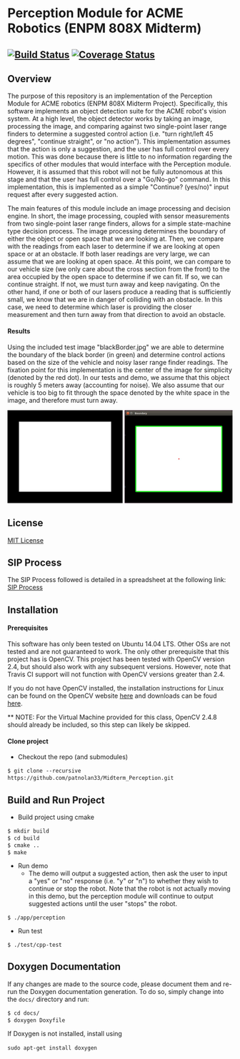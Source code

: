 # Perception Module for ACME Robotics (ENPM 808X Midterm)
[![Build Status](https://travis-ci.org/patnolan33/Midterm_Perception.svg?branch=master)](https://travis-ci.org/patnolan33/Midterm_Perception)
[![Coverage Status](https://coveralls.io/repos/github/patnolan33/Midterm_Perception/badge.svg?branch=master)](https://coveralls.io/github/patnolan33/Midterm_Perception?branch=master)
---

## Overview

The purpose of this repository is an implementation of the Perception Module for ACME robotics (ENPM 808X Midterm Project). Specifically, this software implements an object detection suite for the ACME robot's vision system. At a high level, the object detector works by taking an image, processing the image, and comparing against two single-point laser range finders to determine a suggested control action (i.e. "turn right/left 45 degrees", "continue straight", or "no action"). This implementation assumes that the action is only a suggestion, and the user has full control over every motion. This was done because there is little to no information regarding the specifics of other modules that would interface with the Perception module. However, it is assumed that this robot will not be fully autonomous at this stage and that the user has full control over a "Go/No-go" command. In this implementation, this is implemented as a simple "Continue? (yes/no)" input request after every suggested action.

The main features of this module include an image processing and decision engine. In short, the image processing, coupled with sensor measurements from two single-point laser range finders, allows for a simple state-machine type decision process. The image processing determines the boundary of either the object or open space that we are looking at. Then, we compare with the readings from each laser to determine if we are looking at open space or at an obstacle. If both laser readings are very large, we can assume that we are looking at open space. At this point, we can compare to our vehicle size (we only care about the cross section from the front) to the area occupied by the open space to determine if we can fit. If so, we can continue straight. If not, we must turn away and keep navigating. On the other hand, if one or both of our lasers produce a reading that is sufficiently small, we know that we are in danger of colliding with an obstacle. In this case, we need to determine which laser is providing the closer measurement and then turn away from that direction to avoid an obstacle. 

#### Results

Using the included test image "blackBorder.jpg" we are able to determine the boundary of the black border (in green) and determine control actions based on the size of the vehicle and noisy laser range finder readings. The fixation point for this implementation is the center of the image for simplicity (denoted by the red dot). In our tests and demo, we assume that this object is roughly 5 meters away (accounting for noise). We also assume that our vehicle is too big to fit through the space denoted by the white space in the image, and therefore must turn away. 

![boundary example](./results/boundaryExample.jpg?raw=true "Boundary Example")

## License

[MIT License](./LICENSE)

## SIP Process
The SIP Process followed is detailed in a spreadsheet at the following link:
[SIP Process](https://docs.google.com/spreadsheets/d/13Md_3JxLImuFK3fchP6q6-Ba7_WplzxLPu2Yvax6Z-Q/edit?usp=sharing)

## Installation

#### Prerequisites
This software has only been tested on Ubuntu 14.04 LTS. Other OSs are not tested and are not guaranteed to work. The only other prerequisite that this project has is OpenCV. This project has been tested with OpenCV version 2.4, but should also work with any subsequent versions. However, note that Travis CI support will not function with OpenCV versions greater than 2.4. 

If you do not have OpenCV installed, the installation instructions for Linux can be found on the OpenCV website [here](http://docs.opencv.org/2.4/doc/tutorials/introduction/linux_install/linux_install.html#linux-installation) and downloads can be foud [here](http://opencv.org/downloads.html).

** NOTE: For the Virtual Machine provided for this class, OpenCV 2.4.8 should already be included, so this step can likely be skipped.

#### Clone project
- Checkout the repo (and submodules)
```
$ git clone --recursive https://github.com/patnolan33/Midterm_Perception.git
```
## Build and Run Project

- Build project using cmake
```
$ mkdir build
$ cd build
$ cmake ..
$ make
```
- Run demo
  - The demo will output a suggested action, then ask the user to input a "yes" or "no" response (i.e. "y" or "n") to whether they wish to continue or stop the robot. Note that the robot is not actually moving in this demo, but the perception module will continue to output suggested actions until the user "stops" the robot. 
```
$ ./app/perception
```
- Run test
```
$ ./test/cpp-test
```

## Doxygen Documentation

If any changes are made to the source code, please document them and re-run the Doxygen documentation generation. To do so, simply change into the `docs/` directory and run:

```
$ cd docs/
$ doxygen Doxyfile
```

If Doxygen is not installed, install using

`sudo apt-get install doxygen`
